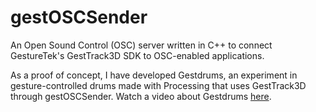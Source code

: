 # gestOSCSender
An Open Sound Control (OSC) server written in C++ to connect GestureTek's GestTrack3D SDK to OSC-enabled applications.

As a proof of concept, I have developed Gestdrums, an experiment in gesture-controlled drums made with Processing that uses GestTrack3D through gestOSCSender. Watch a video about Gestdrums [here](https://youtu.be/qLQKYlK8aWg).
